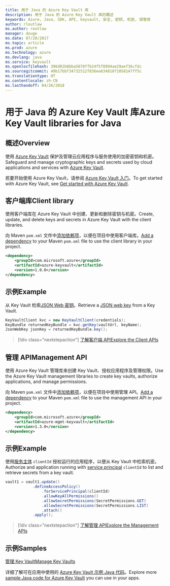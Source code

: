 ```yaml
---
title: 用于 Java 的 Azure Key Vault 库
description: 用于 Java 的 Azure Key Vault 库的概述
keywords: Azure, Java, SDK, API, keyvault, 安全, 密钥, 机密, 保管库
author: rloutlaw
ms.author: routlaw
manager: douge
ms.date: 07/20/2017
ms.topic: article
ms.prod: azure
ms.technology: azure
ms.devlang: java
ms.service: keyvault
ms.openlocfilehash: 396d02b8bba5878ffb24f5f8994ae29aef36cfdc
ms.sourcegitcommit: 49b17bbf34732512f836ee634818f1058147ff5c
ms.translationtype: HT
ms.contentlocale: zh-CN
ms.lasthandoff: 04/26/2018
---
```

# <a name="azure-key-vault-libraries-for-java"></a><span data-ttu-id="74ef0-104">用于 Java 的 Azure Key Vault 库</span><span class="sxs-lookup"><span data-stu-id="74ef0-104">Azure Key Vault libraries for Java</span></span>

## <a name="overview"></a><span data-ttu-id="74ef0-105">概述</span><span class="sxs-lookup"><span data-stu-id="74ef0-105">Overview</span></span>

<span data-ttu-id="74ef0-106">使用 [Azure Key Vault](/azure/key-vault/) 保护及管理云应用程序与服务使用的加密密钥和机密。</span><span class="sxs-lookup"><span data-stu-id="74ef0-106">Safeguard and manage cryptographic keys and secrets used by cloud applications and services with [Azure Key Vault](/azure/key-vault/).</span></span>

<span data-ttu-id="74ef0-107">若要开始使用 Azure Key Vault，请参阅 [Azure Key Vault 入门](/azure/key-vault/key-vault-get-started)。</span><span class="sxs-lookup"><span data-stu-id="74ef0-107">To get started with Azure Key Vault, see [Get started with Azure Key Vault](/azure/key-vault/key-vault-get-started).</span></span>

## <a name="client-library"></a><span data-ttu-id="74ef0-108">客户端库</span><span class="sxs-lookup"><span data-stu-id="74ef0-108">Client library</span></span>

<span data-ttu-id="74ef0-109">使用客户端库在 Azure Key Vault 中创建、更新和删除密钥与机密。</span><span class="sxs-lookup"><span data-stu-id="74ef0-109">Create, update, and delete keys and secrets in Azure Key Vault with the client libraries.</span></span>

<span data-ttu-id="74ef0-110">向 Maven `pom.xml` 文件中[添加依赖项](https://maven.apache.org/guides/getting-started/index.html#How_do_I_use_external_dependencies)，以便在项目中使用客户端库。</span><span class="sxs-lookup"><span data-stu-id="74ef0-110">[Add a dependency](https://maven.apache.org/guides/getting-started/index.html#How_do_I_use_external_dependencies) to your Maven `pom.xml` file to use the client library in your project.</span></span>  

```XML
<dependency>
    <groupId>com.microsoft.azure</groupId>
    <artifactId>azure-keyvault</artifactId>
    <version>1.0.0</version>
</dependency>
```   

## <a name="example"></a><span data-ttu-id="74ef0-111">示例</span><span class="sxs-lookup"><span data-stu-id="74ef0-111">Example</span></span>

<span data-ttu-id="74ef0-112">从 Key Vault 检索[JSON Web 密钥](https://tools.ietf.org/html/draft-ietf-jose-json-web-key-18)。</span><span class="sxs-lookup"><span data-stu-id="74ef0-112">Retrieve a [JSON web key](https://tools.ietf.org/html/draft-ietf-jose-json-web-key-18) from a Key Vault.</span></span>

```java
KeyVaultClient kvc = new KeyVaultClient(credentials);
KeyBundle returnedKeyBundle = kvc.getKey(vaultUrl, keyName);
JsonWebKey jsonKey = returnedKeyBundle.key();
```

> [!div class="nextstepaction"]
> [<span data-ttu-id="74ef0-113">了解客户端 API</span><span class="sxs-lookup"><span data-stu-id="74ef0-113">Explore the Client APIs</span></span>](/java/api/overview/azure/keyvault/client)


## <a name="management-api"></a><span data-ttu-id="74ef0-114">管理 API</span><span class="sxs-lookup"><span data-stu-id="74ef0-114">Management API</span></span>

<span data-ttu-id="74ef0-115">使用 Azure Key Vault 管理库来创建 Key Vault、授权应用程序及管理权限。</span><span class="sxs-lookup"><span data-stu-id="74ef0-115">Use the Azure Key Vault management libraries to create key vaults, authorize applications, and manage permissions.</span></span> 

<span data-ttu-id="74ef0-116">向 Maven `pom.xml` 文件中[添加依赖项](https://maven.apache.org/guides/getting-started/index.html#How_do_I_use_external_dependencies)，以便在项目中使用管理 API。</span><span class="sxs-lookup"><span data-stu-id="74ef0-116">[Add a dependency](https://maven.apache.org/guides/getting-started/index.html#How_do_I_use_external_dependencies) to your Maven `pom.xml` file to use the management API in your project.</span></span>  

```XML
<dependency>
    <groupId>com.microsoft.azure</groupId>
    <artifactId>azure-mgmt-keyvault</artifactId>
    <version>1.3.0</version>
</dependency>
```

## <a name="example"></a><span data-ttu-id="74ef0-117">示例</span><span class="sxs-lookup"><span data-stu-id="74ef0-117">Example</span></span>

<span data-ttu-id="74ef0-118">使用[服务主体](/azure/azure-resource-manager/resource-group-create-service-principal-portal) `clientId` 授权运行的应用程序，以便从 Key Vault 中检索机密。</span><span class="sxs-lookup"><span data-stu-id="74ef0-118">Authorize and application running with [service principal](/azure/azure-resource-manager/resource-group-create-service-principal-portal) `clientId` to list and retrieve secrets from a key vault.</span></span> 

```java
vault1 = vault1.update()
            .defineAccessPolicy()
                .forServicePrincipal(clientId)
                .allowKeyAllPermissions()
                .allowSecretPermissions(SecretPermissions.GET)
                .allowSecretPermissions(SecretPermissions.LIST)
                .attach()
            .apply();
```

> [!div class="nextstepaction"]
> [<span data-ttu-id="74ef0-119">了解管理 API</span><span class="sxs-lookup"><span data-stu-id="74ef0-119">Explore the Management APIs</span></span>](/java/api/overview/azure/keyvault/management)


## <a name="samples"></a><span data-ttu-id="74ef0-120">示例</span><span class="sxs-lookup"><span data-stu-id="74ef0-120">Samples</span></span>

<span data-ttu-id="74ef0-121">[管理 Key Vault][1]</span><span class="sxs-lookup"><span data-stu-id="74ef0-121">[Manage Key Vaults][1]</span></span>   

[1]: https://github.com/Azure-Samples/key-vault-java-manage-key-vaults

<span data-ttu-id="74ef0-122">详细了解可在应用中使用的 [Azure Key Vault 示例 Java 代码](https://azure.microsoft.com/resources/samples/?platform=java&term=key+vault)。</span><span class="sxs-lookup"><span data-stu-id="74ef0-122">Explore more [sample Java code for Azure Key Vault](https://azure.microsoft.com/resources/samples/?platform=java&term=key+vault) you can use in your apps.</span></span>
